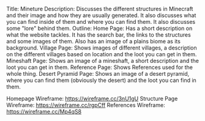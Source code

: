 Title: Mineture
Description: Discusses the different structures in Minecraft and their image and how they are usually generated. It also discusses what you can find inside of them and where you can find them. It also discusses some "lore" behind them.
Outline: 
Home Page: Has a short description on what the website tackles. It has the search bar, the links to the structures and some images of them. Also has an image of a plains biome as its background.
Village Page: Shows images of different villages, a description on the different villages based on location and the loot you can get in them. 
Mineshaft Page: Shows an image of a mineshaft, a short description and the loot you can get in them. 
Reference Page: Shows References used for the whole thing.
Desert Pyramid Page: Shows an image of a desert pyramid, where you can find them (obviously the desert) and the loot you can find in them.

Homepage Wireframe: https://wireframe.cc/3nU1gU
Structure Page Wireframe: https://wireframe.cc/rgpCff
References Wireframe: https://wireframe.cc/Mp4qS8



